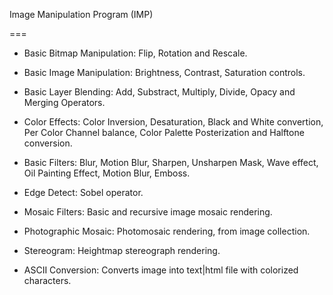 Image Manipulation Program (IMP)

===

* Basic Bitmap Manipulation: Flip, Rotation and Rescale.
* Basic Image Manipulation: Brightness, Contrast, Saturation controls.
* Basic Layer Blending: Add, Substract, Multiply, Divide, Opacy and Merging Operators.

* Color Effects: Color Inversion, Desaturation, Black and White convertion, Per Color Channel balance, Color Palette Posterization and Halftone conversion.

* Basic Filters: Blur, Motion Blur, Sharpen, Unsharpen Mask, Wave effect, Oil Painting Effect, Motion Blur, Emboss.
* Edge Detect: Sobel operator.
* Mosaic Filters: Basic and recursive image mosaic rendering.
* Photographic Mosaic: Photomosaic rendering, from image collection.
* Stereogram: Heightmap stereograph rendering.
* ASCII Conversion: Converts image into text|html file with colorized characters.
